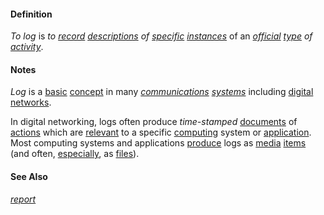 #### Definition

*To log* is *to [record](https://github.com/gcassel/Modular-Organization-Terminology/blob/master/terms/record.md) [descriptions](https://github.com/gcassel/Modular-Organization-Terminology/blob/master/terms/description.md) of [specific](https://github.com/gcassel/Modular-Organization-Terminology/blob/master/terms/specific.md) [instances](https://github.com/gcassel/Modular-Organization-Terminology/blob/master/terms/instance.md)* of an *[official](https://github.com/gcassel/Modular-Organization-Terminology/blob/master/terms/official.md) [type](https://github.com/gcassel/Modular-Organization-Terminology/blob/master/terms/type.md) of [activity](https://github.com/gcassel/Modular-Organization-Terminology/blob/master/terms/activity.md)*.
		
#### Notes

*Log* is a [basic](https://github.com/gcassel/Modular-Organization-Terminology/blob/master/terms/base.md) [concept](https://github.com/gcassel/Modular-Organization-Terminology/blob/master/terms/concept.md) in many *[communications](https://github.com/gcassel/Modular-Organization-Terminology/blob/master/terms/communicate.md) [systems](https://github.com/gcassel/Modular-Organization-Terminology/blob/master/terms/system.md)* including [digital](https://github.com/gcassel/Modular-Organization-Terminology/blob/master/terms/digital.md) [networks](https://github.com/gcassel/Modular-Organization-Terminology/blob/master/terms/network.md).   
		
In digital networking, logs often produce *time-stamped* [documents](https://github.com/gcassel/Modular-Organization-Terminology/blob/master/terms/document.md) of [actions](https://github.com/gcassel/Modular-Organization-Terminology/blob/master/terms/action.md) which are [relevant](https://github.com/gcassel/Modular-Organization-Terminology/blob/master/terms/relevance.md) to a specific [computing](https://github.com/gcassel/Modular-Organization-Terminology/blob/master/terms/compute.md) system or [application](https://github.com/gcassel/Modular-Organization-Terminology/blob/master/terms/application.md).  Most computing systems and applications [produce](https://github.com/gcassel/Modular-Organization-Terminology/blob/master/terms/produce.md) logs as [media](https://github.com/gcassel/Modular-Organization-Terminology/blob/master/terms/media.md) [items](https://github.com/gcassel/Modular-Organization-Terminology/blob/master/terms/item.md) (and often, [especially](https://github.com/gcassel/Modular-Organization-Terminology/blob/master/terms/specialize.md), as [files](https://github.com/gcassel/Modular-Organization-Terminology/blob/master/terms/file.md)). 
		
#### See Also

*[report](https://github.com/gcassel/Modular-Organization-Terminology/blob/master/terms/report.md)*
